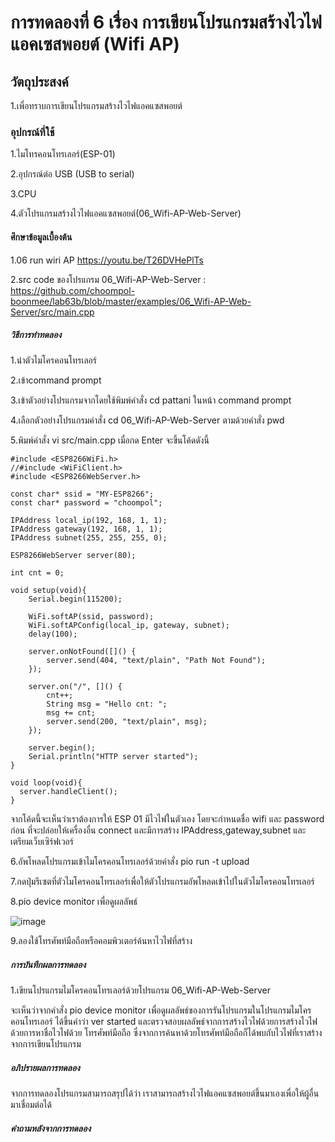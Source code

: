 # การทดลองที่ 6 เรื่อง การเขียนโปรแกรมสร้างไวไฟแอคเซสพอยต์ (Wifi AP)

## วัตถุประสงค์

1.เพื่อทราบการเขียนโปรแกรมสร้างไวไฟแอคแซสพอยต์

### อุปกรณ์ที่ใช้

1.ไมโทรคอนโทรเลอร์(ESP-01)

2.อุปกรณ์ต่อ USB (USB to serial)

3.CPU

4.ตัวโปรแกรมสร้างไวไฟแอคแซสพอยต์(06_Wifi-AP-Web-Server)

#### ศึกษาข้อมูลเบื้องต้น

1.06 run wiri AP https://youtu.be/T26DVHePlTs

2.src code ของโปรแกรม 06_Wifi-AP-Web-Server : https://github.com/choompol-boonmee/lab63b/blob/master/examples/06_Wifi-AP-Web-Server/src/main.cpp

##### วิธีการทำทดลอง

1.นำตัวไมโครคอนโทรเลอร์

2.เข้าcommand prompt

3.เข้าตัวอย่างโปรแกรมจากโดยใช้พิมพ์คำสั่ง cd pattani ในหน้า command prompt 

4.เลือกตัวอย่างโปรแกรมคำสั่ง cd 06_Wifi-AP-Web-Server ตามด้วยคำสั่ง pwd

5.พิมพ์คำสั่ง vi src/main.cpp เมื่อกด Enter จะขึ้นโค้ดดังนี้

```
#include <ESP8266WiFi.h>
//#include <WiFiClient.h>
#include <ESP8266WebServer.h>

const char* ssid = "MY-ESP8266";
const char* password = "choompol";

IPAddress local_ip(192, 168, 1, 1);
IPAddress gateway(192, 168, 1, 1);
IPAddress subnet(255, 255, 255, 0);

ESP8266WebServer server(80);

int cnt = 0;

void setup(void){
	Serial.begin(115200);

	WiFi.softAP(ssid, password);
	WiFi.softAPConfig(local_ip, gateway, subnet);
	delay(100);

	server.onNotFound([]() {
		server.send(404, "text/plain", "Path Not Found");
	});

	server.on("/", []() {
		cnt++;
		String msg = "Hello cnt: ";
		msg += cnt;
		server.send(200, "text/plain", msg);
	});

	server.begin();
	Serial.println("HTTP server started");
}

void loop(void){
  server.handleClient();
}

```

จากโค้ดนี้จะเห็นว่าเราต้องการให้ ESP 01 มีไวไฟในตัวเอง โดยจะกำหนดชื่อ wifi และ password ก่อน ที่จะปล่อยให้เครื่องอื่น connect และมีการสร้าง IPAddress,gateway,subnet และ เตรียมเว็บเซิร์ฟเวอร์

6.อัพโหลดโปรแกรมเข้าไมโครคอนโทรเลอร์ด้วยคำสั่ง pio run -t upload

7.กดปุ่มรีเซตที่ตัวไมโครคอนโทรเลอร์เพื่อให้ตัวโปรแกรมอัพโหลดเข้าไปในตัวไมโครคอนโทรเลอร์

8.pio device monitor เพื่อดูผลลัพธ์

![image](https://user-images.githubusercontent.com/80880126/112267769-87763f00-8ca8-11eb-95fb-a1954d9ab226.png)

9.ลองใช้โทรศัพท์มือถือหรือคอมพิวเตอร์ค้นหาไวไฟที่สร้าง

##### การบันทึกผลการทดลอง
1.เขียนโปรแกรมไมโครคอนโทรเลอร์ด้วยโปรแกรม 06_Wifi-AP-Web-Server

  จะเห็นว่าจากคำสั่ง pio device monitor เพื่อดูผลลัพธ์ของการรันโปรแกรมในโปรแกรมไมโครคอนโทรเลอร์ ได้ขึ้นคำว่า ver started และตรวจสอบผลลัพธ์จากการสร้างไวไฟด้วยการสร้างไวไฟด้วยการหาชื่อไวไฟด้วย
  โทรศัพท์มือถือ ซึ่งจากการค้นหาด้วยโทรศัพท์มือถือก็ได้พบกับไวไฟที่เราสร้างจากการเขียนโปรแกรม 
  
##### อภิปรายผลการทดลอง
จากการทดลองโปรแกรมสามารถสรุปได้ว่า เราสามารถสร้างไวไฟแอคแซสพอยต์ขึ้นมาเองเพื่อให้ผู้อื่นมาเชื่อมต่อได้

##### คำถามหลังจากการทดลอง
